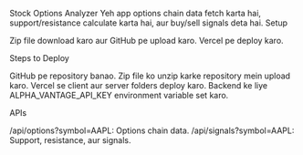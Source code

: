 Stock Options Analyzer
Yeh app options chain data fetch karta hai, support/resistance calculate karta hai, aur buy/sell signals deta hai.
Setup

Zip file download karo aur GitHub pe upload karo.
Vercel pe deploy karo.

Steps to Deploy

GitHub pe repository banao.
Zip file ko unzip karke repository mein upload karo.
Vercel se client aur server folders deploy karo.
Backend ke liye ALPHA_VANTAGE_API_KEY environment variable set karo.

APIs

/api/options?symbol=AAPL: Options chain data.
/api/signals?symbol=AAPL: Support, resistance, aur signals.

